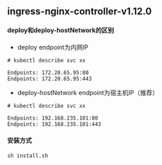 ## ingress-nginx-controller-v1.12.0

#### deploy和deploy-hostNetwork的区别

- deploy endpoint为内网IP

```text
# kubectl describe svc xx

Endpoints: 172.20.65.95:80
Endpoints: 172.20.65.95:443
```

- deploy-hostNetwork endpoint为宿主机IP（推荐）

```text
# kubectl describe svc xx

Endpoints: 192.168.235.101:80
Endpoints: 192.168.235.101:443
```

#### 安装方式
```shell
sh install.sh
```

